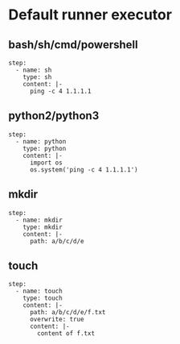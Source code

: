 # Default runner executor

## bash/sh/cmd/powershell

```text
step:
  - name: sh
    type: sh
    content: |-
      ping -c 4 1.1.1.1
```

## python2/python3

```text
step:
  - name: python
    type: python
    content: |-
      import os
      os.system('ping -c 4 1.1.1.1')
```

## mkdir

```text
step:
  - name: mkdir
    type: mkdir
    content: |-
      path: a/b/c/d/e
```

## touch

```text
step:
  - name: touch
    type: touch
    content: |-
      path: a/b/c/d/e/f.txt
      overwrite: true
      content: |-
        content of f.txt      
```